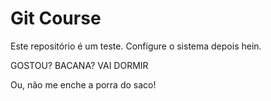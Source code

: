 # Git Course

Este repositório é um teste.
Configure o sistema depois hein.

GOSTOU? BACANA? VAI DORMIR

Ou, não me enche a porra do saco!



